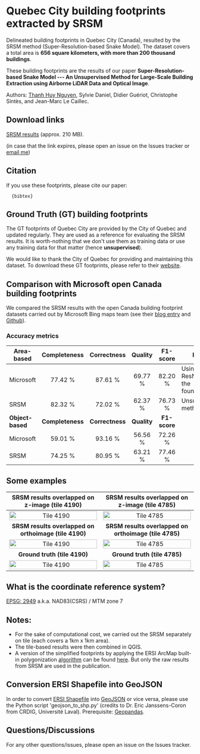 # Quebec City building footprints extracted by SRSM 
Delineated building footprints in Quebec City (Canada), resulted by the SRSM method (Super-Resolution-based Snake Model). The dataset covers a total area is **656 square kilometers, with more than 200 thousand buildings**.

These building footprints are the results of our paper **Super-Resolution-based Snake Model --- An Unsupervised Method for Large-Scale Building Extraction using Airborne LiDAR Data and Optical Image**.

Authors: [Thanh Huy Nguyen](mailto:nthuy190991@gmail.com), Sylvie Daniel, Didier Guériot, Christophe Sintès, and Jean-Marc Le Caillec.

## Download links
[SRSM results](https://ulavaldti-my.sharepoint.com/:u:/g/personal/thngu52_ulaval_ca/EcsaXqiItQFAqF9HxTBc7fQB0bBIndcbUuF3oPzHFFUa0A?e=m4UCCf) (approx. 210 MB).

(in case that the link expires, please open an issue on the Issues tracker or [email me](mailto:nthuy190991@gmail.com))


## Citation
If you use these footprints, please cite our paper:
```
  {bibtex}
```


## Ground Truth (GT) building footprints
The GT footprints of Quebec City are provided by the City of Quebec and updated regularly.
They are used as a reference for evaluating the SRSM results. It is worth-nothing that we don't use them as training data  or use any training data for that matter (hence **unsupervised**).

We would like to thank the City of Quebec for providing and maintaining this dataset.
To download these GT footprints, please refer to their [website](https://www.donneesquebec.ca/recherche/fr/dataset/empreintes-des-batiments).


## Comparison with Microsoft open Canada building footprints
We compared the SRSM results with the open Canada building footprint datasets carried out by Microsoft Bing maps team (see their [blog entry](https://blogs.bing.com/maps/2019-03/microsoft-releases-12-million-canadian-building-footprints-as-open-data) and [Github](https://github.com/microsoft/CanadianBuildingFootprints)). 

### Accuracy metrics
| Area-based | Completeness | Correctness | Quality | F1-score | Notes |
| --- | :---: | :---: | :---: | :---: | --- |
| Microsoft | 77.42 % | 87.61 % | 69.77 % | 82.20 % | Using ResNet34 as the foundation |
| SRSM | 82.32 % | 72.02 % | 62.37 % | 76.73 % | Unsupervised method |
| **Object-based** | **Completeness** | **Correctness** | **Quality** | **F1-score** |  |
| Microsoft | 59.01 % | 93.16 % | 56.56 % | 72.26 % | |
| SRSM | 74.25 % | 80.95 % | 63.21 % | 77.46 % | |


    
## Some examples
SRSM results overlapped on z-image (tile 4190) |  SRSM results overlapped on z-image (tile 4785)
:-------------------------:|:-------------------------:
<img src="https://github.com/nthuy190991/SRSM_QuebecCity_building_extraction/blob/master/examples/4190_on_zimg.png" alt="Tile 4190" width="100%" height="20%"/> | <img src="https://github.com/nthuy190991/SRSM_QuebecCity_building_extraction/blob/master/examples/4785_on_zimg.png" alt="Tile 4785" width="100%" height="20%"/>
**SRSM results overlapped on orthoimage (tile 4190)** |  **SRSM results overlapped on orthoimage (tile 4785)**
 <img src="https://github.com/nthuy190991/SRSM_QuebecCity_building_extraction/blob/master/examples/4190_on_opt_img.png" alt="Tile 4190" width="100%" height="20%"/> | <img src="https://github.com/nthuy190991/SRSM_QuebecCity_building_extraction/blob/master/examples/4785_on_opt_img.png" alt="Tile 4785" width="100%" height="20%"/>
**Ground truth (tile 4190)** |  **Ground truth (tile 4785)**
 <img src="https://github.com/nthuy190991/SRSM_QuebecCity_building_extraction/blob/master/examples/4190_gt.png" alt="Tile 4190" width="100%" height="20%"/> | <img src="https://github.com/nthuy190991/SRSM_QuebecCity_building_extraction/blob/master/examples/4785_gt.png" alt="Tile 4785" width="100%" height="20%"/>

## What is the coordinate reference system?
[EPSG: 2949](https://epsg.io/2949) a.k.a. NAD83(CSRS) / MTM zone 7


## Notes:
- For the sake of computational cost, we carried out the SRSM separately on tile (each covers a 1km x 1km area).
- The tile-based results were then combined in QGIS.
- A version of the simplified footprints by applying the ERSI ArcMap built-in polygonization [algorithm](https://arxiv.org/abs/1504.06584) can be found [here](https://ulavaldti-my.sharepoint.com/:u:/g/personal/thngu52_ulaval_ca/EcNbGxwXWOVFuwV4u8wulhQBRc7sRkT7xnsDjHORgWRibA?e=vLmqNP). But only the raw results from SRSM are used in the publication.


## Conversion ERSI Shapefile into GeoJSON
In order to convert [ERSI Shapefile](https://www.esri.com/library/whitepapers/pdfs/shapefile.pdf) into [GeoJSON](https://geojson.org) or vice versa, please use the Python script 'geojson_to_shp.py' (credits to Dr. Eric Janssens-Coron from CRDIG, Université Laval). Prerequisite: [Geopandas](https://geopandas.org).


## Questions/Discussions
For any other questions/issues, please open an issue on the Issues tracker.
